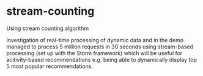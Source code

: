 stream-counting
===============

Using stream counting algorithm

Investigation of real-time processing of dynamic data and in the demo managed to process 
5 million requests in 30 seconds using stream-based processing (set up with the Storm framework) 
which will be useful for acitivity-based recommendations e.g. being able to dynamically display 
top 5 most popular recommendations. 
